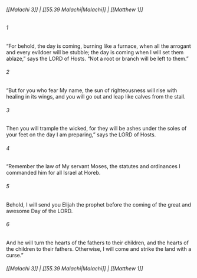 
###### [[Malachi 3]] | [[55.39 Malachi|Malachi]] | [[Matthew 1]]

###### 1
“For behold, the day is coming, burning like a furnace, when all the arrogant and every evildoer will be stubble; the day is coming when I will set them ablaze,” says the LORD of Hosts. “Not a root or branch will be left to them.”
###### 2
“But for you who fear My name, the sun of righteousness will rise with healing in its wings, and you will go out and leap like calves from the stall.
###### 3
Then you will trample the wicked, for they will be ashes under the soles of your feet on the day I am preparing,” says the LORD of Hosts.
###### 4
“Remember the law of My servant Moses, the statutes and ordinances I commanded him for all Israel at Horeb.
###### 5
Behold, I will send you Elijah the prophet before the coming of the great and awesome Day of the LORD.
###### 6
And he will turn the hearts of the fathers to their children, and the hearts of the children to their fathers. Otherwise, I will come and strike the land with a curse.”

###### [[Malachi 3]] | [[55.39 Malachi|Malachi]] | [[Matthew 1]]
